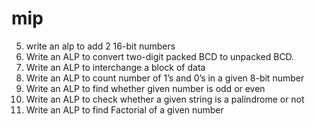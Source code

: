 # mip

5. write an alp to add 2 16-bit numbers
6. Write an ALP to convert two-digit packed BCD to unpacked BCD. 
7. Write an ALP to interchange a block of data 
8. Write an ALP to count number of 1’s and 0’s in a given 8-bit number 
9. Write an ALP to find whether given number is odd or even 
10. Write an ALP to check whether a given string is a palindrome or not 
11. Write an ALP to find Factorial of a given number 